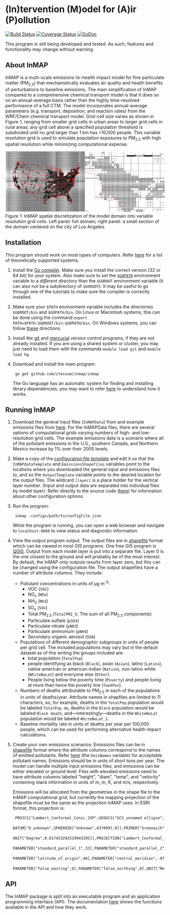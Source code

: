 # (In)tervention (M)odel for (A)ir (P)ollution

[![Build Status](https://travis-ci.org/ctessum/inmap.svg?branch=master)](https://travis-ci.org/ctessum/inmap) [![Coverage Status](https://img.shields.io/coveralls/ctessum/inmap.svg)](https://coveralls.io/r/ctessum/inmap) [![GoDoc](http://godoc.org/github.com/ctessum/inmap/lib.inmap?status.svg)](http://godoc.org/github.com/ctessum/inmap/lib.inmap)

This program is still being developed and tested. As such, features and functionality may change without warning.

## About InMAP

InMAP is a multi-scale emissions-to-health impact model for fine particulate matter (PM<sub>2.5</sub>) that mechanistically evaluates air quality and health benefits of perturbations to baseline emissions. The main simplification of InMAP compared to a comprehensive chemical transport model is that it does so on an annual-average basis rather than the highly time-resolved performance of a full CTM. The model incorporates annual-average parameters (e.g. transport, deposition, and reaction rates) from the WRF/Chem chemical transport model. Grid-cell size varies as shown in Figure 1, ranging from smaller grid cells in urban areas to larger grid cells in rural areas; any grid cell above a specified population threshold is subdivided until no grid larger than 1 km has >10,000 people. This variable resolution grid is used to simulate population exposures to PM<sub>2.5</sub> with high spatial resolution while minimizing computational expense.

![alt tag](fig1.png?raw=true)
Figure 1: InMAP spatial discretization of the model domain into variable resolution grid cells. Left panel: full domain; right panel: a small section of the domain centered on the city of Los Angeles.

## Installation

This program should work on most types of computers. Refer [here](http://golang.org/doc/install#requirements) for a list of theoretically supported systems.

1. Install the [Go compiler](http://golang.org/doc/install). Make sure you install the correct version (32 or 64 bit) for your system. Also make sure to set the [`$GOPATH`](http://golang.org/doc/code.html#GOPATH) environment variable to a *different directory* than the `$GOROOT` environment variable (it can also not be a subdirectory of `$GOROOT`). It may be useful to go through one of the tutorials to make sure the compiler is correctly installed.

2. Make sure your `$PATH` environment variable includes the directories `$GOROOT/bin` and `$GOPATH/bin`. On Linux or Macintosh systems, this can be done using the command `export PATH=$PATH:$GOROOT/bin:$GOPATH/bin`. On Windows systems, you can follow [these](http://www.computerhope.com/issues/ch000549.htm) directions.

3. Install the [git](http://git-scm.com/) and [mercurial](http://mercurial.selenic.com/) version control programs, if they are not already installed. If you are using a shared system or cluster, you may just need to load them with the commands `module load git` and `module load hg`.

4. Download and install the main program:

		go get github.com/ctessum/inmap/inmap
	The Go language has an automatic system for finding and installing library dependencies; you may want to refer [here](http://golang.org/doc/code.html) to understand how it works.

## Running InMAP

1. Download the general input files (`InMAPData`) from and example emissions files from [here](https://github.com/ctessum/inmap/releases/download/v1.0.0/inmapData_48_24_12_4_2_1_40000.zip). For the InMAPData files, there are several options of computational grids varying numbers of high- and low-resolution grid cells. The example emissions data is a scenario where all of the pollutant emissions in the U.S., southern Canada, and Northern Mexico increase by 1% over their 2005 levels.

1. Make a copy of the [configuration file template](inmap/configExample.json) and edit it so that the `InMAPdataTemplate` and `EmissionsShapefiles` variables point to the locations where you downloaded the general input and emissions files to, and so the `OutputTemplate` variable points to the desired location for the output files. The wildcard `[layer]` is a place holder for the vertical layer number. (Input and output data are separated into individual files by model layer). Refer directly to the source code ([here](inmap/inmap.go#cl-22)) for information about other configuration options.

2. Run the program:

		inmap -config=/path/to/configfile.json
	While the program is running, you can open a web browser and navigate to `localhost:8080` to view status and diagnostic information.

3. View the output program output. The output files are in [shapefile](http://en.wikipedia.org/wiki/Shapefile) format which can be viewed in most GIS programs. One free GIS program is [QGIS](http://www.qgis.org/). Output from each model layer is put into a separate file. Layer 0 is the one closest to the ground and will probably be of the most interest. By default, the InMAP only outputs results from layer zero, but this can be changed using the configuration file.
  The output shapefiles have a number of attribute columns. They include:
    * Pollutant concentrations in units of μg m<sup>-3</sup>:
      * VOC (`VOC`)
      * NO<sub>x</sub> (`NOx`)
      * NH<sub>3</sub> (`NH3`)
      * SO<sub>x</sub> (`SOx`)
      * Total PM<sub>2.5</sub> (`TotalPM2_5`; The sum of all PM<sub>2.5</sub> components)
      * Particulate sulfate (`pSO4`)
      * Particulate nitrate (`pNO3`)
      * Particulate ammonium (`pNH4`)
      * Secondary organic aerosol (`SOA`)
    * Populations of different demographic subgroups in units of people per grid cell. The included populations may vary but in the default dataset as of this writing the groups included are:
      * total population (`TotalPop`)
      * people identifying as black (`Black`), asian  (`Asian`), latino (`Latino`), native american or american indian (`Native`), non-latino white (`WhiteNoLat`) and everyone else (`Other`).
      * People living below the poverty time (`Poverty`) and people living at more than twice the poverty line (`TwoXPov`).
    * Numbers of deaths attributable to PM<sub>2.5</sub> in each of the populations in units of deaths/year. Attribute names in shapfiles are limited to 11 characters, so, for example, deaths in the `TotalPop` population would be labeled `TotalPop de`, deaths in the `Black` population would be labeled `Black death`, and—interestingly—deaths in the `WhiteNoLat` population would be labeled `WhiteNoLat_1`.
    * Baseline mortality rate in units of deaths per year per 100,000 people, which can be used for performing alternative health impact calculations.

3. Create your own emissions scenarios. Emissions files can be in [shapefile](http://en.wikipedia.org/wiki/Shapefile) format where the attribute columns correspond to the names of emitted pollutants. Refer [here](http://godoc.org/github.com/ctessum/inmap#pkg-variables) (the `EmisNames` variable) for acceptable pollutant names. Emissions should be in units of short tons per year. The model can handle multiple input emissions files, and emissions can be either elevated or ground level. Files with elevated emissions need to have attribute columns labeled "height", "diam", "temp", and "velocity" containing stack information in units of m, m, K, and m/s, respectively.

	Emissions will be allocated from the geometries in the shape file to the InMAP computational grid, but currently the mapping projection of the shapefile must be the same as the projection InMAP uses. In ESRI format, this projection is:

		PROJCS["Lambert_Conformal_Conic_2SP",GEOGCS["GCS_unnamed ellipse",
		DATUM["D_unknown",SPHEROID["Unknown",6370997,0]],PRIMEM["Greenwich",0],
		UNIT["Degree",0.017453292519943295]],PROJECTION["Lambert_Conformal_Conic_2SP"],
		PARAMETER["standard_parallel_1",33],PARAMETER["standard_parallel_2",45],
		PARAMETER["latitude_of_origin",40],PARAMETER["central_meridian",-97],
		PARAMETER["false_easting",0],PARAMETER["false_northing",0],UNIT["Meter",1]]



## API

The InMAP package is split into an executable program and an application programming interface (API). The documentation [here](http://godoc.org/github.com/ctessum/inmap) shows the functions available in the API and how they work.
